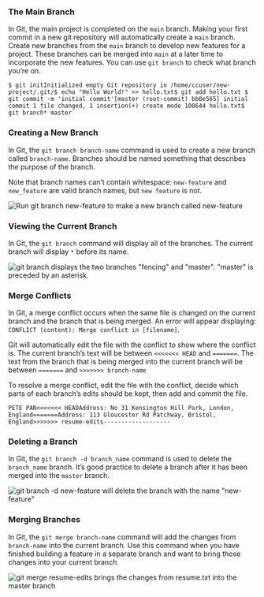 ### The Main Branch

In Git, the main project is completed on the `main` branch. Making your first commit in a new git repository will automatically create a `main` branch. Create new branches from the `main` branch to develop new features for a project. These branches can be merged into `main` at a later time to incorporate the new features. You can use `git branch` to check what branch you’re on.

```
$ git initInitialized empty Git repository in /home/ccuser/new-project/.git/$ echo "Hello World!" >> hello.txt$ git add hello.txt $ git commit -m 'initial commit'[master (root-commit) bb0e565] initial commit 1 file changed, 1 insertion(+) create mode 100644 hello.txt$ git branch* master
```

### Creating a New Branch

In Git, the `git branch branch-name` command is used to create a new branch called `branch-name`. Branches should be named something that describes the purpose of the branch.

Note that branch names can’t contain whitespace: `new-feature` and `new_feature` are valid branch names, but `new feature` is not.

![Run git branch new-feature to make a new branch called new-feature](https://static-assets.codecademy.com/Courses/Learn-Git/Review-Cards/learn-git-create-branch.png)

### Viewing the Current Branch

In Git, the `git branch` command will display all of the branches. The current branch will display `*` before its name.

![git branch displays the two branches "fencing" and "master".  "master" is preceded by an asterisk.](https://static-assets.codecademy.com/Courses/Learn-Git/Review-Cards/learn-git-branch.png)

### Merge Conflicts

In Git, a merge conflict occurs when the same file is changed on the current branch and the branch that is being merged. An error will appear displaying: `CONFLICT (content): Merge conflict in [filename]`.

Git will automatically edit the file with the conflict to show where the conflict is. The current branch’s text will be between `<<<<<<< HEAD` and `=======`. The text from the branch that is being merged into the current branch will be between `=======` and `>>>>>>> branch-name`

To resolve a merge conflict, edit the file with the conflict, decide which parts of each branch’s edits should be kept, then add and commit the file.

```
PETE PAN<<<<<<< HEADAddress: No 31 Kensington Hill Park, London, England=======Address: 113 Gloucester Rd Patchway, Bristol, England>>>>>>> resume-edits-------------------
```

### Deleting a Branch

In Git, the `git branch -d branch_name` command is used to delete the `branch_name` branch. It’s good practice to delete a branch after it has been merged into the `master` branch.

![git branch -d new-feature will delete the branch with the name "new-feature"](https://static-assets.codecademy.com/Courses/Learn-Git/Review-Cards/learn-git-remove-branch.png)

### Merging Branches

In Git, the `git merge branch-name` command will add the changes from `branch-name` into the current branch. Use this command when you have finished building a feature in a separate branch and want to bring those changes into your current branch.

![git merge resume-edits brings the changes from resume.txt into the master branch](https://static-assets.codecademy.com/Courses/Learn-Git/Review-Cards/learn-git-merge.png)

